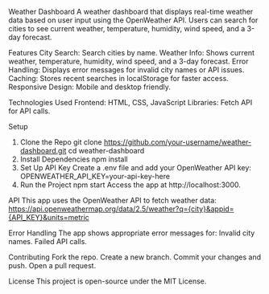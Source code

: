Weather Dashboard
A weather dashboard that displays real-time weather data based on user input using the OpenWeather API. Users can search for cities to see current weather, temperature, humidity, wind speed, and a 3-day forecast.

Features
City Search: Search cities by name.
Weather Info: Shows current weather, temperature, humidity, wind speed, and a 3-day forecast.
Error Handling: Displays error messages for invalid city names or API issues.
Caching: Stores recent searches in localStorage for faster access.
Responsive Design: Mobile and desktop friendly.

Technologies Used
Frontend: HTML, CSS, JavaScript
Libraries:
Fetch API for API calls.

Setup
1. Clone the Repo
git clone https://github.com/your-username/weather-dashboard.git
cd weather-dashboard
2. Install Dependencies
npm install
3. Set Up API Key
Create a .env file and add your OpenWeather API key:
OPENWEATHER_API_KEY=your-api-key-here
4. Run the Project
npm start
Access the app at http://localhost:3000.

API
This app uses the OpenWeather API to fetch weather data:
https://api.openweathermap.org/data/2.5/weather?q={city}&appid={API_KEY}&units=metric

Error Handling
The app shows appropriate error messages for:
Invalid city names.
Failed API calls.

Contributing
Fork the repo.
Create a new branch.
Commit your changes and push.
Open a pull request.

License
This project is open-source under the MIT License.